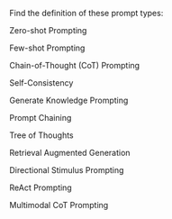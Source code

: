 Find the definition of these prompt types:

Zero-shot Prompting

Few-shot Prompting

Chain-of-Thought (CoT) Prompting

Self-Consistency

Generate Knowledge Prompting

Prompt Chaining

Tree of Thoughts

Retrieval Augmented Generation

Directional Stimulus Prompting

ReAct Prompting

Multimodal CoT Prompting
